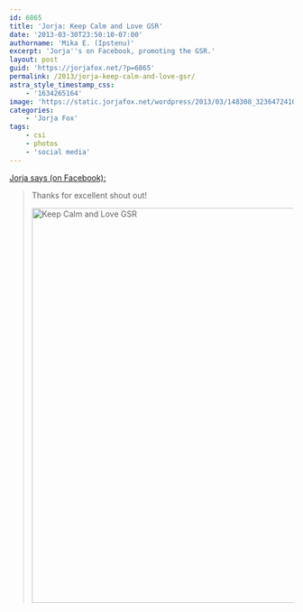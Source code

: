 ```yaml
---
id: 6865
title: 'Jorja: Keep Calm and Love GSR'
date: '2013-03-30T23:50:10-07:00'
authorname: 'Mika E. (Ipstenu)'
excerpt: 'Jorja''s on Facebook, promoting the GSR.'
layout: post
guid: 'https://jorjafox.net/?p=6865'
permalink: /2013/jorja-keep-calm-and-love-gsr/
astra_style_timestamp_css:
    - '1634265164'
image: 'https://static.jorjafox.net/wordpress/2013/03/148308_323647241086010_1909070546_n.png'
categories:
    - 'Jorja Fox'
tags:
    - csi
    - photos
    - 'social media'
---
```


<a href="https://www.facebook.com/photo.php?fbid=488866937829822&amp;set=a.342411762475341.75309.342354322481085&amp;type=1">Jorja says (on Facebook):</a>
<blockquote>Thanks for excellent shout out!

<img class="aligncenter size-full wp-image-6866" alt="Keep Calm and Love GSR" src="//static.jorjafox.net/wordpress/2013/03/148308_323647241086010_1909070546_n.png" width="600" height="700" /></blockquote>
